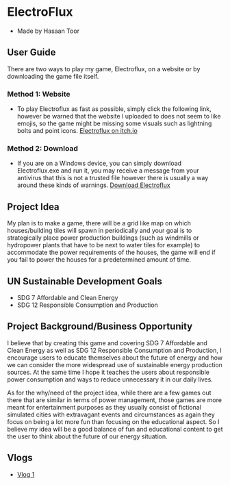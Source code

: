 # ElectroFlux
* Made by Hasaan Toor

## User Guide
There are two ways to play my game, Electroflux, on a website or by downloading the game file itself.

### Method 1: Website
- To play Electroflux as fast as possible, simply click the following link, however be warned that the website I uploaded to does not seem to like emojis, so the game might be missing some visuals such as lightning bolts and point icons.
[Electroflux on itch.io](https://toors.itch.io/electroflux)

### Method 2: Download
- If you are on a Windows device, you can simply download Electroflux.exe and run it, you may receive a message from your antivirus that this is not a trusted file however there is usually a way around these kinds of warnings.
[Download Electroflux](https://github.com/HasaanToor/Electroflux/blob/main/Electroflux.exe)

## Project Idea
My plan is to make a game, there will be a grid like map on which houses/building tiles will spawn in periodically and your goal is to strategically place power production buildings (such as windmills or hydropower plants that have to be next to water tiles for example) to accommodate the power requirements of the houses, the game will end if you fail to power the houses for a predetermined amount of time.

## UN Sustainable Development Goals
* SDG 7 Affordable and Clean Energy
* SDG 12 Responsible Consumption and Production

## Project Background/Business Opportunity
I believe that by creating this game and covering SDG 7 Affordable and Clean Energy as well as SDG 12 Responsible Consumption and Production, I encourage users to educate themselves about the future of energy and how we can consider the more widespread use of sustainable energy production sources. At the same time I hope it teaches the users about responsible power consumption and ways to reduce unnecessary it in our daily lives. 

As for the why/need of the project idea, while there are a few games out there that are similar in terms of power management, those games are more meant for entertainment purposes as they usually consist of fictional simulated cities with extravagant events and circumstances as again they focus on being a lot more fun than focusing on the educational aspect. So I believe my idea will be a good balance of fun and educational content to get the user to think about the future of our energy situation.

## Vlogs
* [Vlog 1](https://www.youtube.com/watch?v=Sjh5V35J60k)

